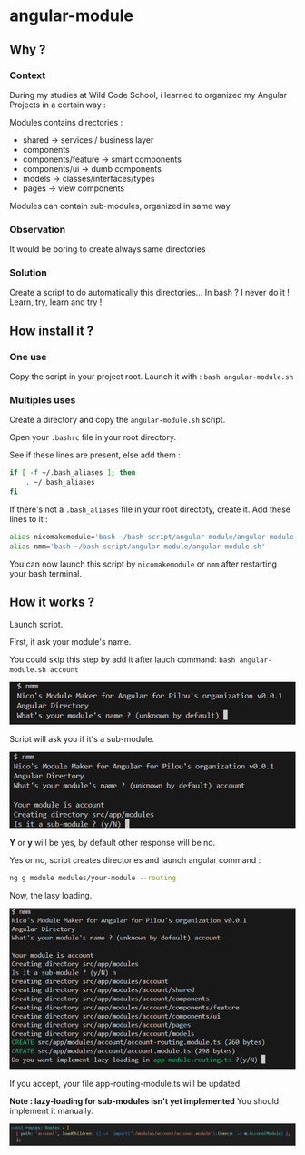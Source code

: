 # angular-module
## Why ?
### Context
During my studies at Wild Code School, i learned to organized my Angular Projects in a certain way :

Modules contains directories :
* shared -> services / business layer
* components 
* components/feature -> smart components
* components/ui -> dumb components
* models -> classes/interfaces/types
* pages -> view components

Modules can contain sub-modules, organized in same way

### Observation
It would be boring to create always same directories

### Solution
Create a script to do automatically this directories...
In bash ?
I never do it !
Learn, try, learn and try !

## How install it ?
### One use
Copy the script in your project root.
Launch it with :
`
bash angular-module.sh
`
### Multiples uses
Create a directory and copy the `angular-module.sh` script.

Open your `.bashrc` file in your root directory.

See if these lines are present, else add them :

```bash
if [ -f ~/.bash_aliases ]; then
    . ~/.bash_aliases
fi
```

If there's not a `.bash_aliases` file in your root directoty, create it.
Add these lines to it :
```bash
alias nicomakemodule='bash ~/bash-script/angular-module/angular-module.sh'
alias nmm='bash ~/bash-script/angular-module/angular-module.sh'
```

You can now launch this script by `nicomakemodule` or `nmm` after restarting your bash terminal.

## How it works ?
Launch script.

First, it ask your module's name.

You could skip this step by add it after lauch command: `bash angular-module.sh account`

![capture of first question](help/images/img1.png)

Script will ask you if it's a sub-module.

![capture of second question](help/images/img2.png)

**Y** or **y** will be yes, by default other response will be no.

Yes or no, script creates directories and launch angular command :
```bash
ng g module modules/your-module --routing
```

Now, the lasy loading.

![capture of third question](help/images/img3.png)

If you accept, your file app-routing-module.ts will be updated.

**Note : lazy-loading for sub-modules isn't yet implemented** You should implement it manually.

![capture of routes updated](help/images/routes-updated.png)


